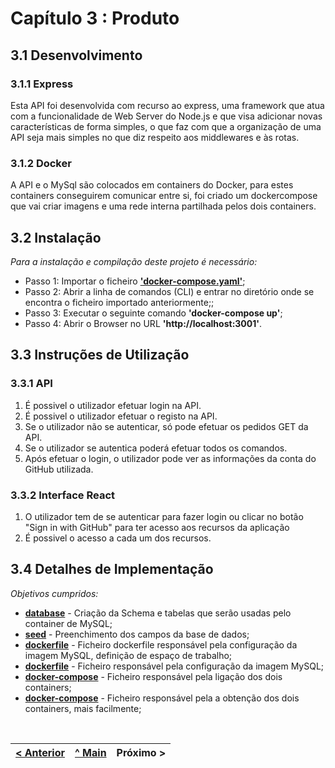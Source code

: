 # Capítulo 3 : Produto

## 3.1 Desenvolvimento

### 3.1.1 Express

Esta API foi desenvolvida com recurso ao express, uma framework que atua com a funcionalidade de Web Server do Node.js e que visa adicionar novas características de forma simples, o que faz com que a organização de uma API seja mais simples no que diz respeito aos middlewares e às rotas.

### 3.1.2 Docker

A API e o MySql são colocados em containers do Docker, para estes containers conseguirem comunicar entre si, foi criado um dockercompose que vai criar imagens e uma rede interna partilhada pelos dois containers.

## 3.2 Instalação

_Para a instalação e compilação deste projeto é necessário:_

* Passo 1: Importar o ficheiro **['docker-compose.yaml'](../../../docker-compose.yml)**;
* Passo 2: Abrir a linha de comandos (CLI) e entrar no diretório onde se encontra o ficheiro importado anteriormente;; 
* Passo 3: Executar o seguinte comando **'docker-compose up'**;
* Passo 4: Abrir o Browser no URL **'http://localhost:3001'**.

## 3.3 Instruções de Utilização

### 3.3.1 API

1. É possivel o utilizador efetuar login na API.
2. É possivel o utilizador efetuar o registo na API.
3. Se o utilizador não se autenticar, só pode efetuar os pedidos GET da API.
4. Se o utilizador se autentica poderá efetuar todos os comandos.
5. Após efetuar o login, o utilizador pode ver as informações da conta do GitHub utilizada.

### 3.3.2 Interface React

1. O utilizador tem de se autenticar para fazer login ou clicar no botão "Sign in with GitHub" para ter acesso aos recursos da aplicação
2. É possivel o acesso a cada um dos recursos.

## 3.4 Detalhes de Implementação

_Objetivos cumpridos:_
* **[database]()** - Criação da Schema e tabelas que serão usadas pelo container de MySQL;
* **[seed]()** - Preenchimento dos campos da base de dados;
* **[dockerfile]()** - Ficheiro dockerfile responsável pela configuração da imagem MySQL, definição de espaço de trabalho;
* **[dockerfile]()** - Ficheiro responsável pela configuração da imagem MySQL;
* **[docker-compose]()** - Ficheiro responsável pela ligação dos dois containers;
* **[docker-compose]()** - Ficheiro responsável pela a obtenção dos dois containers, mais facilmente;

<br>

[< Anterior](c2.md) | [^ Main](../) | Próximo >
:--- | :---: | ---: 